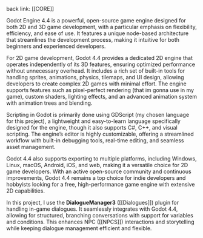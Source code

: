 back link: [[CORE]]

Godot Engine 4.4 is a powerful, open-source game engine designed for both 2D and 3D game development, with a particular emphasis on flexibility, efficiency, and ease of use. It features a unique node-based architecture that streamlines the development process, making it intuitive for both beginners and experienced developers.

For 2D game development, Godot 4.4 provides a dedicated 2D engine that operates independently of its 3D features, ensuring optimized performance without unnecessary overhead. It includes a rich set of built-in tools for handling sprites, animations, physics, tilemaps, and UI design, allowing developers to create complex 2D games with minimal effort. The engine supports features such as pixel-perfect rendering (that im gonna use in my game), custom shaders, lighting effects, and an advanced animation system with animation trees and blending.

Scripting in Godot is primarily done using GDScript (my chosen language for this project), a lightweight and easy-to-learn language specifically designed for the engine, though it also supports C#, C++, and visual scripting. The engine’s editor is highly customizable, offering a streamlined workflow with built-in debugging tools, real-time editing, and seamless asset management.

Godot 4.4 also supports exporting to multiple platforms, including Windows, Linux, macOS, Android, iOS, and web, making it a versatile choice for 2D game developers. With an active open-source community and continuous improvements, Godot 4.4 remains a top choice for indie developers and hobbyists looking for a free, high-performance game engine with extensive 2D capabilities.

In this project, I use the **DialogueManager3** ([[Dialogues]]) plugin for handling in-game dialogues. It seamlessly integrates with Godot 4.4, allowing for structured, branching conversations with support for variables and conditions. This enhances NPC ([[NPCS]]) interactions and storytelling while keeping dialogue management efficient and flexible.